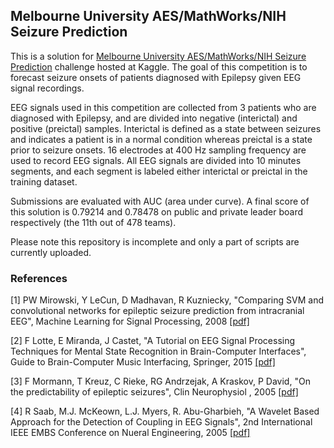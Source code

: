 ## Melbourne University AES/MathWorks/NIH Seizure Prediction

This is a solution for [Melbourne University AES/MathWorks/NIH Seizure Prediction](https://www.kaggle.com/c/melbourne-university-seizure-prediction) challenge hosted at Kaggle. The goal of this competition is to forecast seizure onsets of patients diagnosed with Epilepsy given EEG signal recordings.

EEG signals used in this competition are collected from 3 patients who are diagnosed with Epilepsy, and are divided into negative (interictal) and positive (preictal) samples. Interictal is defined as a state between seizures and indicates a patient is in a normal condition whereas preictal is a state prior to seizure onsets. 16 electrodes at 400 Hz sampling frequency are used to record EEG signals. All EEG signals are divided into 10 minutes segments, and each segment is labeled either interictal or preictal in the training dataset.

Submissions are evaluated with AUC (area under curve). A final score of this solution is 0.79214 and 0.78478 on public and private leader board respectively (the 11th out of 478 teams).

Please note this repository is incomplete and only a part of scripts are currently uploaded.

### References
[1] PW Mirowski, Y LeCun, D Madhavan, R Kuzniecky, "Comparing SVM and convolutional networks for epileptic seizure prediction from intracranial EEG", Machine Learning for Signal Processing, 2008 [\[pdf\]](http://yann.lecun.com/exdb/publis/pdf/mirowski-mlsp-08.pdf)

[2] F Lotte, E Miranda, J Castet, "A Tutorial on EEG Signal Processing Techniques for Mental State Recognition in Brain-Computer Interfaces", Guide to Brain-Computer Music Interfacing, Springer, 2015 [\[pdf\]](https://hal.inria.fr/hal-01055103/file/lotte_EEGSignalProcessing.pdf)

[3] F Mormann, T Kreuz, C Rieke, RG Andrzejak, A Kraskov, P David, "On the predictability of epileptic seizures", Clin Neurophysiol , 2005 [\[pdf\]](http://www.dtic.upf.edu/~ralph/ClinNeurophysiol116569.pdf)

[4] R Saab, M.J. McKeown, L.J. Myers, R. Abu-Gharbieh, "A Wavelet Based Approach for the Detection of Coupling in EEG Signals", 2nd International IEEE EMBS Conference on Nueral Engineering, 2005 [\[pdf\]](http://www.math.ucsd.edu/~rsaab/publications/NER05_1.pdf)
